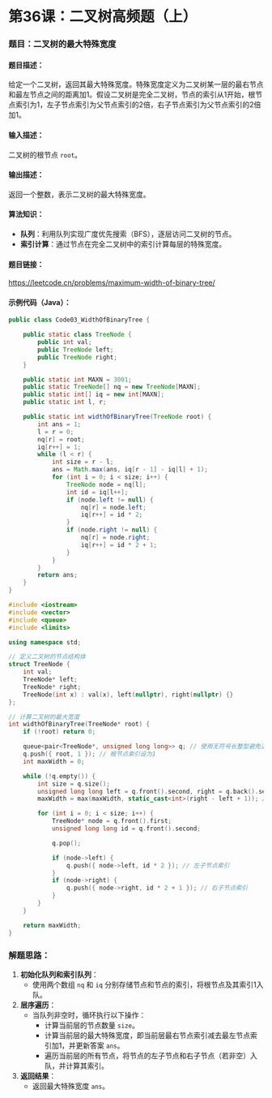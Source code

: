 # 第36课：二叉树高频题（上）

### 题目：二叉树的最大特殊宽度

#### 题目描述：

给定一个二叉树，返回其最大特殊宽度。特殊宽度定义为二叉树某一层的最右节点和最左节点之间的距离加1。假设二叉树是完全二叉树，节点的索引从1开始，根节点索引为1，左子节点索引为父节点索引的2倍，右子节点索引为父节点索引的2倍加1。

#### 输入描述：

二叉树的根节点 `root`。

#### 输出描述：

返回一个整数，表示二叉树的最大特殊宽度。

#### 算法知识：

- **队列**：利用队列实现广度优先搜索（BFS），逐层访问二叉树的节点。
- **索引计算**：通过节点在完全二叉树中的索引计算每层的特殊宽度。

#### 题目链接：

https://leetcode.cn/problems/maximum-width-of-binary-tree/

#### 示例代码（Java）：

```java
public class Code03_WidthOfBinaryTree {

    public static class TreeNode {
        public int val;
        public TreeNode left;
        public TreeNode right;
    }

    public static int MAXN = 3001;
    public static TreeNode[] nq = new TreeNode[MAXN];
    public static int[] iq = new int[MAXN];
    public static int l, r;

    public static int widthOfBinaryTree(TreeNode root) {
        int ans = 1;
        l = r = 0;
        nq[r] = root;
        iq[r++] = 1;
        while (l < r) {
            int size = r - l;
            ans = Math.max(ans, iq[r - 1] - iq[l] + 1);
            for (int i = 0; i < size; i++) {
                TreeNode node = nq[l];
                int id = iq[l++];
                if (node.left != null) {
                    nq[r] = node.left;
                    iq[r++] = id * 2;
                }
                if (node.right != null) {
                    nq[r] = node.right;
                    iq[r++] = id * 2 + 1;
                }
            }
        }
        return ans;
    }
}
```

```c++
#include <iostream>
#include <vector>
#include <queue>
#include <limits>

using namespace std;

// 定义二叉树的节点结构体
struct TreeNode {
    int val;
    TreeNode* left;
    TreeNode* right;
    TreeNode(int x) : val(x), left(nullptr), right(nullptr) {}
};

// 计算二叉树的最大宽度
int widthOfBinaryTree(TreeNode* root) {
    if (!root) return 0;

    queue<pair<TreeNode*, unsigned long long>> q; // 使用无符号长整型避免溢出
    q.push({ root, 1 }); // 根节点索引设为1
    int maxWidth = 0;

    while (!q.empty()) {
        int size = q.size();
        unsigned long long left = q.front().second, right = q.back().second; // 记录当前层的左右索引
        maxWidth = max(maxWidth, static_cast<int>(right - left + 1)); // 计算当前层的宽度

        for (int i = 0; i < size; i++) {
            TreeNode* node = q.front().first;
            unsigned long long id = q.front().second;

            q.pop();

            if (node->left) {
                q.push({ node->left, id * 2 }); // 左子节点索引
            }
            if (node->right) {
                q.push({ node->right, id * 2 + 1 }); // 右子节点索引
            }
        }
    }

    return maxWidth;
}
```



### 解题思路：

1. **初始化队列和索引队列**：
   - 使用两个数组 `nq` 和 `iq` 分别存储节点和节点的索引，将根节点及其索引1入队。
2. **层序遍历**：
   - 当队列非空时，循环执行以下操作：
     - 计算当前层的节点数量 `size`。
     - 计算当前层的最大特殊宽度，即当前层最右节点索引减去最左节点索引加1，并更新答案 `ans`。
     - 遍历当前层的所有节点，将节点的左子节点和右子节点（若非空）入队，并计算其索引。
3. **返回结果**：
   - 返回最大特殊宽度 `ans`。